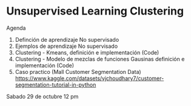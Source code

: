 # Unsupervised Learning Clustering


Agenda
1. Definción de aprendizaje No supervisado
2. Ejemplos de aprendizaje No supervisado
3. Clustering - Kmeans, definición e implementación (Code)
4. Clustering - Modelo de mezclas de funciones Gausinas definición e implementación (Code)
5. Caso practico  (Mall Customer Segmentation Data) https://www.kaggle.com/datasets/vjchoudhary7/customer-segmentation-tutorial-in-python



Sabado 29 de octubre 12 pm

